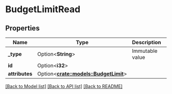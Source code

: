 # BudgetLimitRead

## Properties

Name | Type | Description | Notes
------------ | ------------- | ------------- | -------------
**_type** | Option<**String**> | Immutable value | [optional]
**id** | Option<**i32**> |  | [optional]
**attributes** | Option<[**crate::models::BudgetLimit**](BudgetLimit.md)> |  | [optional]

[[Back to Model list]](../README.md#documentation-for-models) [[Back to API list]](../README.md#documentation-for-api-endpoints) [[Back to README]](../README.md)


